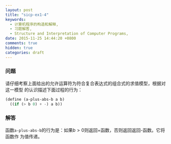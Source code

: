```yaml
---
layout: post
title: "sicp-ex1-4"
keywords:
  - 计算机程序的构造和解释,
  - 习题解答,
  - Structure and Interpretation of Computer Programs,
date: 2015-11-25 14:44:20 +0800
comments: true
hidden: true
categories: draft
---
```


### 问题

请仔细考察上面给出的允许运算符为符合复合表达式的组合式的求值模型，根据对这一模型
的认识描述下面过程的行为：

``` scheme
(define (a-plus-abs-b a b)
  ((if (> b 0) + -) a b))
```

### 解答

函数`a-plus-abs-b`的行为是：如果$b>0$则返回+函数，否则返回返回-函数。它将函数作
为值传递。
